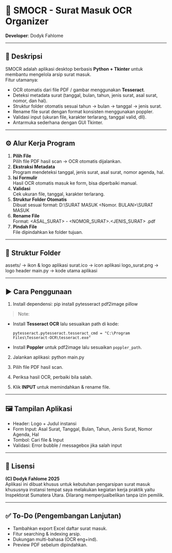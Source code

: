 # 📌 SMOCR - Surat Masuk OCR Organizer
**Developer**: Dodyk Fahlome

---

## 📖 Deskripsi
SMOCR adalah aplikasi desktop berbasis **Python + Tkinter** untuk membantu mengelola arsip surat masuk.  
Fitur utamanya:
- OCR otomatis dari file PDF / gambar menggunakan **Tesseract**.
- Deteksi metadata surat (tanggal, bulan, tahun, jenis surat, asal surat, nomor, dan hal).
- Struktur folder otomatis sesuai tahun → bulan → tanggal → jenis surat.
- Rename file surat dengan format konsisten menggunakan poppler.
- Validasi input (ukuran file, karakter terlarang, tanggal valid, dll).
- Antarmuka sederhana dengan GUI Tkinter.

---

## ⚙️ Alur Kerja Program
1. **Pilih File**  
   Pilih file PDF hasil scan → OCR otomatis dijalankan.  
2. **Ekstraksi Metadata**  
   Program mendeteksi tanggal, jenis surat, asal surat, nomor agenda, hal.  
3. **Isi Formulir**  
   Hasil OCR otomatis masuk ke form, bisa diperbaiki manual.  
4. **Validasi**  
   Cek ukuran file, tanggal, karakter terlarang.  
5. **Struktur Folder Otomatis**  
   Dibuat sesuai format: D:\SURAT MASUK <TAHUN><Nomor. BULAN><Tanggal BULAN_SUFFIX>\SURAT MASUK <Jenis Surat>
6. **Rename File**  
   Format: <ASAL_SURAT> - <NOMOR_SURAT>.<JENIS_SURAT> <HAL>.pdf
7. **Pindah File**  
   File dipindahkan ke folder tujuan.

---

## 📂 Struktur Folder
assets/ → ikon & logo aplikasi
   surat.ico → icon aplikasi
   logo_surat.png → logo header
   main.py → kode utama aplikasi

---

## ▶️ Cara Penggunaan
1. Install dependensi: pip install pytesseract pdf2image pillow
> Note:
- Install **Tesseract OCR** lalu sesuaikan path di kode:
  ```
  pytesseract.pytesseract.tesseract_cmd = "C:\Program Files\Tesseract-OCR\tesseract.exe"
  ```
- Install **Poppler** untuk pdf2image lalu sesuaikan `poppler_path`.

2. Jalankan aplikasi: python main.py

3. Pilih file PDF hasil scan.  
4. Periksa hasil OCR, perbaiki bila salah.  
5. Klik **INPUT** untuk memindahkan & rename file.  

---

## 🖼️ Tampilan Aplikasi
- Header: Logo + Judul instansi
- Form Input: Asal Surat, Tanggal, Bulan, Tahun, Jenis Surat, Nomor Agenda, Hal
- Tombol: Cari file & Input
- Validasi: Error bubble / messagebox jika salah input

---

## 📜 Lisensi
**(C) Dodyk Fahlome 2025**  
Aplikasi ini dibuat khusus untuk kebutuhan pengarsipan surat masuk khususnya instansi
tempat saya melakukan kegiatan kerja praktik yaitu Inspektorat Sumatera Utara.
Dilarang memperjualbelikan tanpa izin pemilik.

---

## ✅ To-Do (Pengembangan Lanjutan)
- Tambahkan export Excel daftar surat masuk.
- Fitur searching & indexing arsip.
- Dukungan multi-bahasa (OCR eng+ind).
- Preview PDF sebelum dipindahkan.
